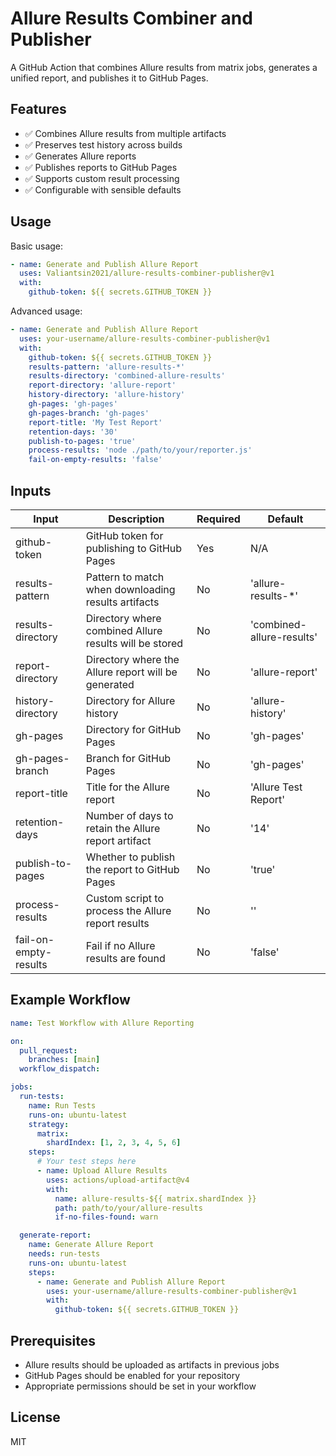 # Allure Results Combiner and Publisher

A GitHub Action that combines Allure results from matrix jobs, generates a unified report, and publishes it to GitHub Pages.

## Features

- ✅ Combines Allure results from multiple artifacts
- ✅ Preserves test history across builds
- ✅ Generates Allure reports
- ✅ Publishes reports to GitHub Pages
- ✅ Supports custom result processing
- ✅ Configurable with sensible defaults

## Usage

Basic usage:

```yaml
- name: Generate and Publish Allure Report
  uses: Valiantsin2021/allure-results-combiner-publisher@v1
  with:
    github-token: ${{ secrets.GITHUB_TOKEN }}
```

Advanced usage:

```yaml
- name: Generate and Publish Allure Report
  uses: your-username/allure-results-combiner-publisher@v1
  with:
    github-token: ${{ secrets.GITHUB_TOKEN }}
    results-pattern: 'allure-results-*'
    results-directory: 'combined-allure-results'
    report-directory: 'allure-report'
    history-directory: 'allure-history'
    gh-pages: 'gh-pages'
    gh-pages-branch: 'gh-pages'
    report-title: 'My Test Report'
    retention-days: '30'
    publish-to-pages: 'true'
    process-results: 'node ./path/to/your/reporter.js'
    fail-on-empty-results: 'false'
```

## Inputs

| Input                | Description                                           | Required | Default                |
|----------------------|-------------------------------------------------------|----------|------------------------|
| github-token         | GitHub token for publishing to GitHub Pages           | Yes      | N/A                    |
| results-pattern      | Pattern to match when downloading results artifacts   | No       | 'allure-results-*'     |
| results-directory    | Directory where combined Allure results will be stored| No       | 'combined-allure-results' |
| report-directory     | Directory where the Allure report will be generated   | No       | 'allure-report'        |
| history-directory    | Directory for Allure history                          | No       | 'allure-history'       |
| gh-pages             | Directory for GitHub Pages                            | No       | 'gh-pages'             |
| gh-pages-branch      | Branch for GitHub Pages                               | No       | 'gh-pages'             |
| report-title         | Title for the Allure report                           | No       | 'Allure Test Report'   |
| retention-days       | Number of days to retain the Allure report artifact   | No       | '14'                   |
| publish-to-pages     | Whether to publish the report to GitHub Pages         | No       | 'true'                 |
| process-results      | Custom script to process the Allure report results    | No       | ''                     |
| fail-on-empty-results| Fail if no Allure results are found                   | No       | 'false'                |

## Example Workflow

```yaml
name: Test Workflow with Allure Reporting

on:
  pull_request:
    branches: [main]
  workflow_dispatch:

jobs:
  run-tests:
    name: Run Tests
    runs-on: ubuntu-latest
    strategy:
      matrix:
        shardIndex: [1, 2, 3, 4, 5, 6]
    steps:
      # Your test steps here
      - name: Upload Allure Results
        uses: actions/upload-artifact@v4
        with:
          name: allure-results-${{ matrix.shardIndex }}
          path: path/to/your/allure-results
          if-no-files-found: warn

  generate-report:
    name: Generate Allure Report
    needs: run-tests
    runs-on: ubuntu-latest
    steps:
      - name: Generate and Publish Allure Report
        uses: your-username/allure-results-combiner-publisher@v1
        with:
          github-token: ${{ secrets.GITHUB_TOKEN }}
```

## Prerequisites

- Allure results should be uploaded as artifacts in previous jobs
- GitHub Pages should be enabled for your repository
- Appropriate permissions should be set in your workflow

## License

MIT